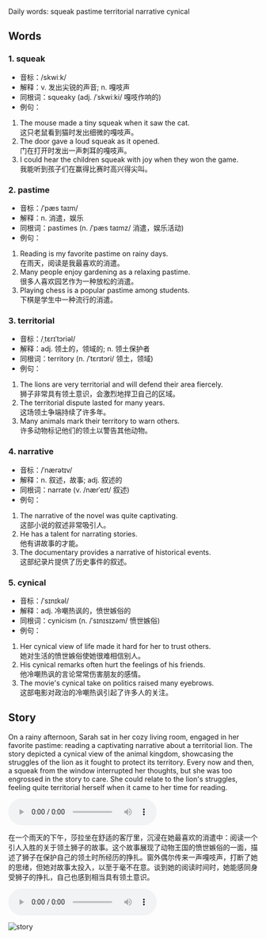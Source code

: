 Daily words: squeak pastime territorial narrative cynical

## Words
### 1. squeak
- 音标：/skwiːk/ <span style="cursor: pointer;" onclick="document.getElementById('audio-player-1').play()"><i class="fas fa-volume-up"></i></span>
<audio id="audio-player-1" src="https://files.dwong.top/words/squeak.mp3" style="display:none;"></audio>
- 解释：v. 发出尖锐的声音; n. 嘎吱声
- 同根词：squeaky (adj. /ˈskwiːki/ 嘎吱作响的)
- 例句：
1. The mouse made a tiny squeak when it saw the cat.  
这只老鼠看到猫时发出细微的嘎吱声。  
2. The door gave a loud squeak as it opened.  
门在打开时发出一声刺耳的嘎吱声。  
3. I could hear the children squeak with joy when they won the game.  
我能听到孩子们在赢得比赛时高兴得尖叫。

### 2. pastime
- 音标：/ˈpæs taɪm/ <span style="cursor: pointer;" onclick="document.getElementById('audio-player-2').play()"><i class="fas fa-volume-up"></i></span>
<audio id="audio-player-2" src="https://files.dwong.top/words/pastime.mp3" style="display:none;"></audio>
- 解释：n. 消遣，娱乐
- 同根词：pastimes (n. /ˈpæs taɪmz/ 消遣，娱乐活动)
- 例句：
1. Reading is my favorite pastime on rainy days.  
在雨天，阅读是我最喜欢的消遣。  
2. Many people enjoy gardening as a relaxing pastime.  
很多人喜欢园艺作为一种放松的消遣。  
3. Playing chess is a popular pastime among students.  
下棋是学生中一种流行的消遣。

### 3. territorial
- 音标：/ˌtɛrɪˈtɔriəl/ <span style="cursor: pointer;" onclick="document.getElementById('audio-player-3').play()"><i class="fas fa-volume-up"></i></span>
<audio id="audio-player-3" src="https://files.dwong.top/words/territorial.mp3" style="display:none;"></audio>
- 解释：adj. 领土的，领域的; n. 领土保护者
- 同根词：territory (n. /ˈtɛrɪtɔri/ 领土，领域)
- 例句：
1. The lions are very territorial and will defend their area fiercely.  
狮子非常具有领土意识，会激烈地捍卫自己的区域。  
2. The territorial dispute lasted for many years.  
这场领土争端持续了许多年。  
3. Many animals mark their territory to warn others.  
许多动物标记他们的领土以警告其他动物。

### 4. narrative
- 音标：/ˈnærətɪv/ <span style="cursor: pointer;" onclick="document.getElementById('audio-player-4').play()"><i class="fas fa-volume-up"></i></span>
<audio id="audio-player-4" src="https://files.dwong.top/words/narrative.mp3" style="display:none;"></audio>
- 解释：n. 叙述，故事; adj. 叙述的
- 同根词：narrate (v. /nærˈeɪt/ 叙述)
- 例句：
1. The narrative of the novel was quite captivating.  
这部小说的叙述非常吸引人。  
2. He has a talent for narrating stories.  
他有讲故事的才能。  
3. The documentary provides a narrative of historical events.  
这部纪录片提供了历史事件的叙述。

### 5. cynical
- 音标：/ˈsɪnɪkəl/ <span style="cursor: pointer;" onclick="document.getElementById('audio-player-5').play()"><i class="fas fa-volume-up"></i></span>
<audio id="audio-player-5" src="https://files.dwong.top/words/cynical.mp3" style="display:none;"></audio>
- 解释：adj. 冷嘲热讽的，愤世嫉俗的
- 同根词：cynicism (n. /ˈsɪnɪsɪzəm/ 愤世嫉俗)
- 例句：
1. Her cynical view of life made it hard for her to trust others.  
她对生活的愤世嫉俗使她很难相信别人。  
2. His cynical remarks often hurt the feelings of his friends.  
他冷嘲热讽的言论常常伤害朋友的感情。  
3. The movie's cynical take on politics raised many eyebrows.  
这部电影对政治的冷嘲热讽引起了许多人的关注。

## Story
On a rainy afternoon, Sarah sat in her cozy living room, engaged in her favorite pastime: reading a captivating narrative about a territorial lion. The story depicted a cynical view of the animal kingdom, showcasing the struggles of the lion as it fought to protect its territory. Every now and then, a squeak from the window interrupted her thoughts, but she was too engrossed in the story to care. She could relate to the lion's struggles, feeling quite territorial herself when it came to her time for reading.

<audio controls>
  <source src="https://files.dwong.top/story/2024-09-23-english.mp3" type="audio/mpeg">
  你的浏览器不支持音频元素。
</audio>
  

在一个雨天的下午，莎拉坐在舒适的客厅里，沉浸在她最喜欢的消遣中：阅读一个引人入胜的关于领土狮子的故事。这个故事展现了动物王国的愤世嫉俗的一面，描述了狮子在保护自己的领土时所经历的挣扎。窗外偶尔传来一声嘎吱声，打断了她的思绪，但她对故事太投入，以至于毫不在意。谈到她的阅读时间时，她能感同身受狮子的挣扎，自己也感到相当具有领土意识。

<audio controls>
  <source src="https://files.dwong.top/story/2024-09-23-chinese.mp3" type="audio/mpeg">
  你的浏览器不支持音频元素。
</audio>
  

![story](https://files.dwong.top/images/2024-09-23.png)

